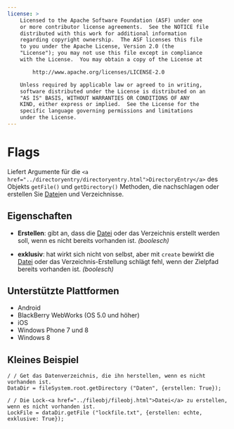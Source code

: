```yaml
---
license: >
    Licensed to the Apache Software Foundation (ASF) under one
    or more contributor license agreements.  See the NOTICE file
    distributed with this work for additional information
    regarding copyright ownership.  The ASF licenses this file
    to you under the Apache License, Version 2.0 (the
    "License"); you may not use this file except in compliance
    with the License.  You may obtain a copy of the License at

        http://www.apache.org/licenses/LICENSE-2.0

    Unless required by applicable law or agreed to in writing,
    software distributed under the License is distributed on an
    "AS IS" BASIS, WITHOUT WARRANTIES OR CONDITIONS OF ANY
    KIND, either express or implied.  See the License for the
    specific language governing permissions and limitations
    under the License.
---
```


# Flags

Liefert Argumente für die `<a href="../directoryentry/directoryentry.html">DirectoryEntry</a>` des Objekts `getFile()` und `getDirectory()` Methoden, die nachschlagen oder erstellen Sie <a href="../fileobj/fileobj.html">Datei</a>en und Verzeichnisse.

## Eigenschaften

*   **Erstellen**: gibt an, dass die <a href="../fileobj/fileobj.html">Datei</a> oder das Verzeichnis erstellt werden soll, wenn es nicht bereits vorhanden ist. *(boolesch)*

*   **exklusiv**: hat wirkt sich nicht von selbst, aber mit `create` bewirkt die <a href="../fileobj/fileobj.html">Datei</a> oder das Verzeichnis-Erstellung schlägt fehl, wenn der Zielpfad bereits vorhanden ist. *(boolesch)*

## Unterstützte Plattformen

*   Android
*   BlackBerry WebWorks (OS 5.0 und höher)
*   iOS
*   Windows Phone 7 und 8
*   Windows 8

## Kleines Beispiel

    / / Get das Datenverzeichnis, die ihn herstellen, wenn es nicht vorhanden ist.
    DataDir = fileSystem.root.getDirectory ("Daten", {erstellen: True});
    
    / / Die Lock-<a href="../fileobj/fileobj.html">Datei</a> zu erstellen, wenn es nicht vorhanden ist.
    LockFile = dataDir.getFile ("lockfile.txt", {erstellen: echte, exklusive: True});